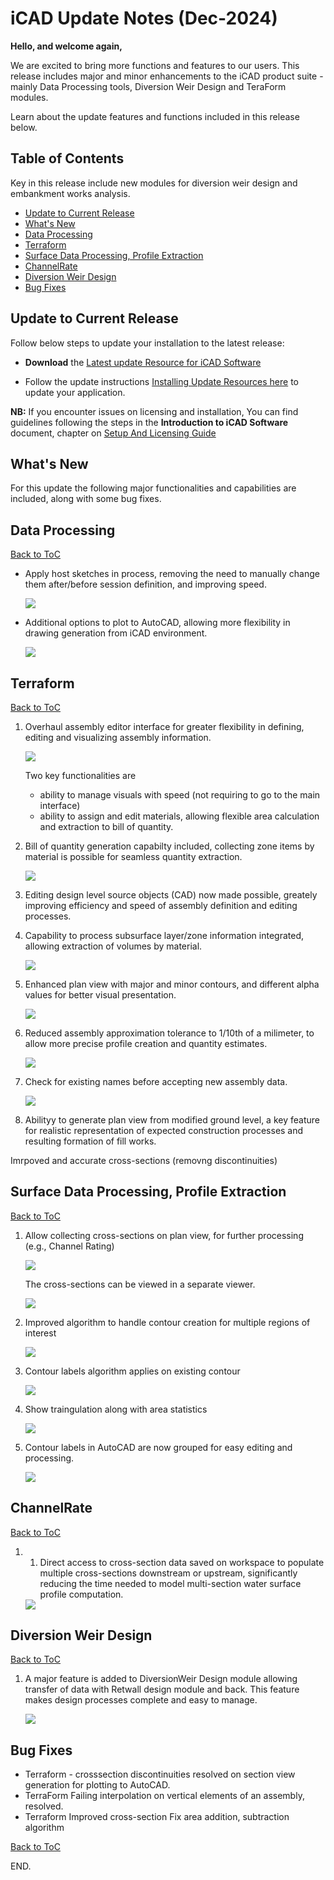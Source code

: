# iCAD Update Notes (Dec-2024)


**Hello, and welcome again,** 

We are excited to bring more functions and features to our users. This release includes major and minor enhancements to the iCAD product suite - mainly Data Processing tools, Diversion Weir Design and TeraForm modules.

Learn about the update features and functions included in this release below.


## Table of Contents

Key in this release include new modules for diversion weir design and embankment works analysis.

<!--TOC-->
  - [Update to Current Release](#update-to-current-release)
  - [What's New](#whats-new)
  - [Data Processing](#data-processing)
  - [Terraform](#terraform)
  - [Surface Data Processing, Profile Extraction](#surface-data-processing-profile-extraction)
  - [ChannelRate](#channelrate)
  - [Diversion Weir Design](#diversion-weir-design)
  - [Bug Fixes](#bug-fixes)
<!--/TOC-->


## Update to Current Release

Follow below steps to update your installation to the latest release:


* **Download** the [Latest update Resource for iCAD Software](https://drive.google.com/uc?export=download&id=1mSZVIIXOgk0yGErVAzAHIH8eWm1x0gZ6)


* Follow the update instructions [Installing Update Resources here](SetupAndLicensingGuide/setupguide.md#installing-update-resources) to update your application. 

**NB:** If you encounter issues on licensing and installation, You can find guidelines following the steps in the **Introduction to iCAD Software** document, chapter on [Setup And Licensing Guide](SetupAndLicensingGuide/setupguide.md#installation-and-setup-guide)

## What's New
For this update the following major functionalities and capabilities are included, along with some bug fixes.

## Data Processing
[Back to ToC](#table-of-contents)

- Apply host sketches in process, removing the need to manually change them after/before session definition, and improving speed.

    <img src="./media/Image 2.png">


- Additional options to plot to AutoCAD, allowing more flexibility in drawing generation from iCAD environment.

    <img src="./media/Image 1.png">





## Terraform
[Back to ToC](#table-of-contents)

1. Overhaul assembly editor interface for greater flexibility in defining, editing and visualizing assembly information.

    <img src="./media/Image 14.png">

    Two key functionalities are
    - ability to manage visuals with speed (not requiring to go to the main interface)
    - ability to assign and edit materials, allowing flexible area calculation and extraction to bill of quantity.

2. Bill of quantity generation capabilty included, collecting zone items by material is possible for seamless quantity extraction.

    <img src="./media/Image 15.png">


2. Editing design level source objects (CAD) now made possible, greately improving efficiency and speed of assembly definition and editing processes.


2. Capability to process subsurface layer/zone information integrated, allowing extraction of volumes by material.

    <img src="./media/Image 16.png">

4. Enhanced plan view with major and minor contours, and different alpha values for better visual presentation.

    <img src="./media/Image 17.png">


5. Reduced assembly approximation tolerance to 1/10th of a milimeter, to allow more precise profile creation and quantity estimates.

    
    <img src="./media/Image 18.png">

6. Check for existing names before accepting new assembly data.

    <img src="./media/Image 19.png">
    
7. Abilityy to generate plan view from modified ground level, a key feature for realistic representation of expected construction processes and resulting formation of fill works.


Imrpoved and accurate cross-sections (removng discontinuities)



## Surface Data Processing, Profile Extraction
[Back to ToC](#table-of-contents)

1. Allow collecting cross-sections on plan view, for further processing (e.g., Channel Rating)

    <img src="./media/Image 6.png">

    The cross-sections can be viewed in a separate viewer.

    <img src="./media/Image 7.png">

2. Improved algorithm to handle contour creation for multiple regions of interest

    <img src="./media/Image 10.png">


3. Contour labels algorithm applies on existing contour

   <img src="./media/Image 12.png">

4. Show traingulation along with area statistics

    <img src="./media/Image 11.png">


5. Contour labels in AutoCAD are now grouped for easy editing and processing.

    <img src="./media/Image 13.png">




## ChannelRate
[Back to ToC](#table-of-contents)

1. 1. Direct access to cross-section data saved on workspace to populate multiple cross-sections downstream or upstream, significantly reducing the time needed to model multi-section water surface profile computation.

    <img src="./media/Image 8.png">






## Diversion Weir Design
[Back to ToC](#table-of-contents)

1. A major feature is added to DiversionWeir Design module allowing transfer of data with Retwall design module and back. This feature makes design processes complete and easy to manage.

    <img src="./media/Image 20.png">




## Bug Fixes

- Terraform - crosssection discontinuities resolved on section view generation for plotting to AutoCAD.
- TerraForm Failing interpolation on vertical elements of an assembly, resolved.
- Terraform Improved cross-section Fix area addition, subtraction algorithm



[Back to ToC](#table-of-contents)

END.